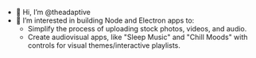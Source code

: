 - 👋 Hi, I’m @theadaptive
- 👀 I’m interested in building Node and Electron apps to: 
     - Simplify the process of uploading stock photos, videos, and audio.
     - Create audiovisual apps, like "Sleep Music" and "Chill Moods" with controls for visual themes/interactive playlists.
